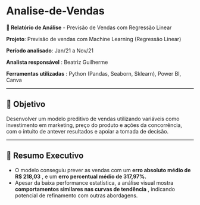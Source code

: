 # Analise-de-Vendas

**📌 Relatório de Análise** - Previsão de Vendas com Regressão Linear

**Projeto**: Previsão de vendas com Machine Learning (Regressão Linear)

**Período analisado**: Jan/21 a Nov/21

**Analista responsável** : Beatriz Guilherme

**Ferramentas utilizadas** : Python (Pandas, Seaborn, Sklearn), Power BI, Canva

______________________________________________________________________________________________________________________________

## 🔎 **Objetivo**

Desenvolver um modelo preditivo de vendas utilizando variáveis como investimento em marketing, preço do produto e ações da concorrência, com o intuito de antever resultados e apoiar a tomada de decisão.

_______________________________________________________________________________________________________________________________

## 🧠 **Resumo Executivo**

* O modelo conseguiu prever as vendas com um **erro absoluto médio de R$ 218,03** , e um **erro percentual médio de 317,97%.**
* Apesar da baixa performance estatística, a análise visual mostra **comportamentos similares nas curvas de tendência** , indicando potencial de refinamento com outras abordagens.


